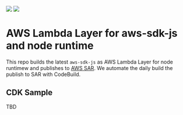 [![](https://codebuild.ap-northeast-1.amazonaws.com/badges?uuid=eyJlbmNyeXB0ZWREYXRhIjoiKzU5NHhnZXVnS1RPZk1mcTBXQ0lxWUt4R3lxVTV1NHZmcjEyMkFKTGc5cGMxSDhrZ0pmRHdVN1lvYkpUaEV4VjRxeWVJdW9SUmo3U09yckJjL3RjdTY4PSIsIml2UGFyYW1ldGVyU3BlYyI6ImxBaDRSN0hpaW9iZTlSbXgiLCJtYXRlcmlhbFNldFNlcmlhbCI6MX0%3D&branch=master)](https://serverlessrepo.aws.amazon.com/applications/arn:aws:serverlessrepo:us-east-1:903779448426:applications~lambda-layer-aws-sdk-js)
[![](https://img.shields.io/badge/Available-serverless%20app%20repository-blue.svg)](https://serverlessrepo.aws.amazon.com/applications/arn:aws:serverlessrepo:us-east-1:903779448426:applications~lambda-layer-aws-sdk-js)



# AWS Lambda Layer for aws-sdk-js and node runtime

This repo builds the latest `aws-sdk-js` as AWS Lambda Layer for node runtimew and publishes to [AWS SAR](https://serverlessrepo.aws.amazon.com/applications/arn:aws:serverlessrepo:us-east-1:903779448426:applications~lambda-layer-aws-sdk-js). We automate the daily build the publish to SAR with CodeBuild.


## CDK Sample

TBD
